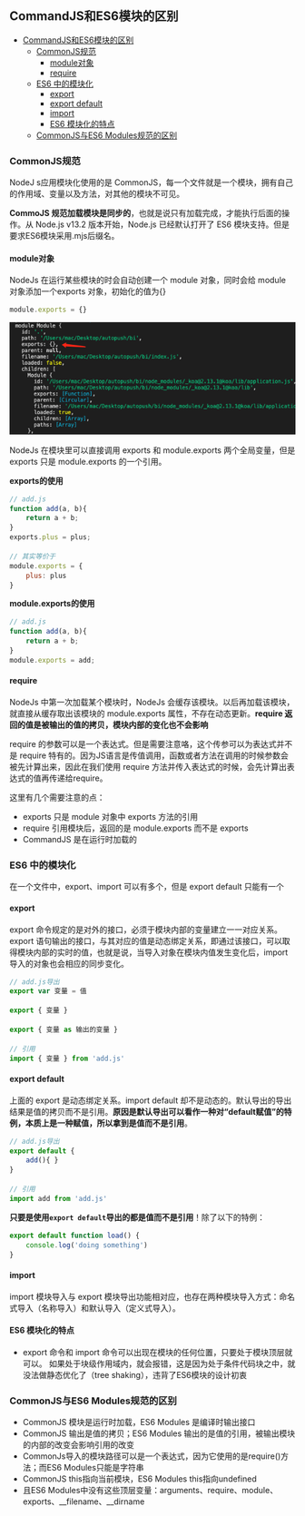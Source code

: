## CommandJS和ES6模块的区别

- [CommandJS和ES6模块的区别](#commandjs和es6模块的区别)
  - [CommonJS规范](#commonjs规范)
    - [module对象](#module对象)
    - [require](#require)
  - [ES6 中的模块化](#es6-中的模块化)
    - [export](#export)
    - [export default](#export-default)
    - [import](#import)
    - [ES6 模块化的特点](#es6-模块化的特点)
  - [CommonJS与ES6 Modules规范的区别](#commonjs与es6-modules规范的区别)

### CommonJS规范

NodeJ s应用模块化使用的是 CommonJS，每一个文件就是一个模块，拥有自己的作用域、变量以及方法，对其他的模块不可见。

**CommoJS 规范加载模块是同步的**，也就是说只有加载完成，才能执行后面的操作。从 Node.js v13.2 版本开始，Node.js 已经默认打开了 ES6 模块支持。但是要求ES6模块采用.mjs后缀名。

#### module对象


NodeJs 在运行某些模块的时会自动创建一个 module 对象，同时会给 module 对象添加一个exports 对象，初始化的值为{}

```js
module.exports = {}
```

![图 1](../images/797fa413ae299d435347f508c57675d74b47eba49f0d31b9d0cad94189e11e2e.png)  

NodeJs 在模块里可以直接调用 exports 和 module.exports 两个全局变量，但是 exports 只是 module.exports 的一个引用。

**exports的使用**

```js
// add.js
function add(a, b){
    return a + b;
}
exports.plus = plus;

// 其实等价于
module.exports = {
    plus: plus
}
```

**module.exports的使用**

```js
// add.js
function add(a, b){
    return a + b;
}
module.exports = add;
```

#### require

NodeJs 中第一次加载某个模块时，NodeJs 会缓存该模块。以后再加载该模块，就直接从缓存取出该模块的 module.exports 属性，不存在动态更新。**require 返回的值是被输出的值的拷贝，模块内部的变化也不会影响**


require 的参数可以是一个表达式。但是需要注意咯，这个传参可以为表达式并不是 require 特有的。因为JS语言是传值调用，函数或者方法在调用的时候参数会被先计算出来，因此在我们使用 require 方法并传入表达式的时候，会先计算出表达式的值再传递给require。



这里有几个需要注意的点：

- exports 只是 module 对象中 exports 方法的引用
- require 引用模块后，返回的是 module.exports 而不是 exports
- CommandJS 是在运行时加载的


### ES6 中的模块化

在一个文件中，export、import 可以有多个，但是 export default 只能有一个

#### export

export 命令规定的是对外的接口，必须于模块内部的变量建立一一对应关系。export 语句输出的接口，与其对应的值是动态绑定关系，即通过该接口，可以取得模块内部的实时的值，也就是说，当导入对象在模块内值发生变化后，import 导入的对象也会相应的同步变化。

```js
// add.js导出
export var 变量 = 值

export { 变量 }

export { 变量 as 输出的变量 }

// 引用
import { 变量 } from 'add.js' 
```

#### export default

上面的 export 是动态绑定关系。import default 却不是动态的。默认导出的导出结果是值的拷贝而不是引用。**原因是默认导出可以看作一种对“default赋值”的特例，本质上是一种赋值，所以拿到是值而不是引用**。


```js
// add.js导出
export default {
    add(){ }
}

// 引用
import add from 'add.js'
```

**只要是使用`export default`导出的都是值而不是引用**！除了以下的特例：

```js
export default function load() {
    console.log('doing something')
}
```

#### import

import 模块导入与 export 模块导出功能相对应，也存在两种模块导入方式：命名式导入（名称导入）和默认导入（定义式导入）。

#### ES6 模块化的特点

- export 命令和 import 命令可以出现在模块的任何位置，只要处于模块顶层就可以。 如果处于块级作用域内，就会报错，这是因为处于条件代码块之中，就没法做静态优化了（tree shaking），违背了ES6模块的设计初衷


### CommonJS与ES6 Modules规范的区别

- CommonJS 模块是运行时加载，ES6 Modules 是编译时输出接口
- CommonJS 输出是值的拷贝；ES6 Modules 输出的是值的引用，被输出模块的内部的改变会影响引用的改变
- CommonJs导入的模块路径可以是一个表达式，因为它使用的是require()方法；而ES6 Modules只能是字符串
- CommonJS this指向当前模块，ES6 Modules this指向undefined
- 且ES6 Modules中没有这些顶层变量：arguments、require、module、exports、__filename、__dirname
